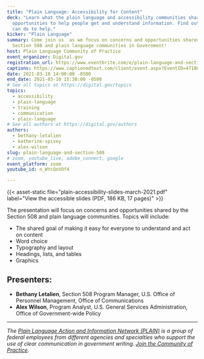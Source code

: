 ```yaml
---
title: "Plain Language: Accessibility for Content"
deck: "Learn what the plain language and accessibility communities share:
  opportunities to help people get and understand information. Find out what you
  can do to help."
kicker: "Plain Language"
summary: Come join us  as we focus on concerns and opportunities shared by the
  Section 508 and plain language communities in Government!
host: Plain Language Community of Practice
event_organizer: Digital.gov
registration_url: https://www.eventbrite.com/e/plain-language-and-section-508-tickets-142940070599
captions: https://www.captionedtext.com/client/event.aspx?EventID=4718078&CustomerID=321
date: 2021-03-10 14:00:00 -0500
end_date: 2021-03-10 15:30:00 -0500
# See all topics at https://digital.gov/topics
topics:
  - accessibility
  - plain-language
  - training
  - communication
  - plain-language
# See all authors at https://digital.gov/authors
authors:
  - bethany-letalien
  - katherine-spivey
  - alex-wilson
slug: plain-language-and-section-508
# zoom, youtube_live, adobe_connect, google
event_platform: zoom
youtube_id: n_WYcQnVOf4

---
```


{{< asset-static file="plain-accessibility-slides-march-2021.pdf" label="View the accessible slides (PDF, 186 KB, 17 pages)" >}}

The presentation will focus on concerns and opportunities shared by the Section 508 and plain language communities. Topics will include:

* The shared goal of making it easy for everyone to understand and act on content
* Word choice
* Typography and layout
* Headings, lists, and tables
* Graphics

## Presenters:

* **Bethany Letalien**, Section 508 Program Manager, U.S. Office of Personnel Management, Office of Communications
* **Alex Wilson**, Program Analyst, U.S. General Services Administration, Office of Government-wide Policy

- - -

*The [Plain Language Action and Information Network (PLAIN)](https://www.plainlanguage.gov/) is a group of federal employees from different agencies and specialties who support the use of clear communication in government writing. [Join the Community of Practice](https://digital.gov/communities/plain-language/).*
